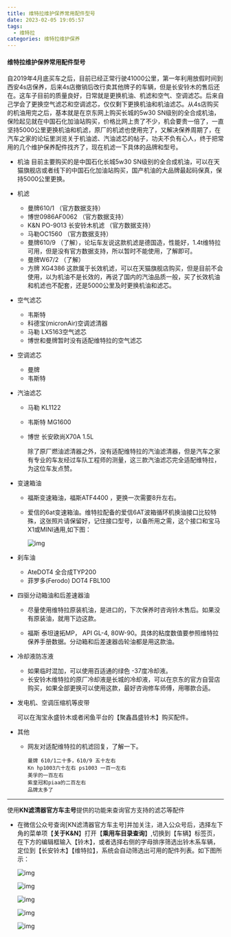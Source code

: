 ```yaml
---
title: 维特拉维护保养常用配件型号
date: 2023-02-05 19:05:57
tags:
  - 维特拉
categories: 维特拉维护保养  
---
```


####  维特拉维护保养常用配件型号



自2019年4月底买车之后，目前已经正常行驶41000公里，第一年利用放假时间到西安4s店保养，后来4s店撤销后改行卖其他牌子的车辆，但是长安铃木的售后还在。这车子目前的质量良好，日常就是更换机油、机滤和空气、空调滤芯。后来自己学会了更换空气滤芯和空调滤芯，仅仅剩下更换机油和机油滤芯。从4s店购买的机油用完之后，基本就是在京东网上购买长城的5w30 SN级别的全合成机油，保险起见就在中国石化加油站购买，价格比网上贵了不少，机会要贵一倍了，一直坚持5000公里更换机油和机滤，原厂的机滤也使用完了，又解决保养周期了，在汽车之家的论坛里浏览关于机油滤、汽油滤芯的帖子，功夫不负有心人，终于把常用的几个维护保养配件找齐了，现在机滤一下具体的品牌和型号。<!--more-->

* 机油   目前主要购买的是中国石化长城5w30  SN级别的全合成机油，可以在天猫旗舰店或者线下的中国石化加油站购买，国产机油的大品牌最起码保真，保持5000公里更换。

* 机滤

  * 曼牌610/1   （官方数据支持）
  * 博世0986AF0062 （官方数据支持）
  * K&N PO-9013 长安铃木机滤 （官方数据支持）
  * 马勒OC1560 （官方数据支持）
  * 曼牌610/9 （了解），论坛车友说这款机滤是德国造，性能好，1.4t维特拉可用，但是没有官方数据支持，所以暂时不能使用，了解即可。
  * 曼牌W67/2  （了解）
  * 方牌  XG4386  这款属于长效机滤，可以在天猫旗舰店购买，但是目前不会使用，以为机油不是长效的，再说了国内的汽油品质一般，买了长效机油和机滤也不配套，还是5000公里及时更换机油和滤芯。

* 空气滤芯

  * 韦斯特
  * 科德宝(micronAir)空调滤清器
  * 马勒 LX5163空气滤芯
  * 博世和曼牌暂时没有适配维特拉的空气滤芯

* 空调滤芯

  * 曼牌
  * 韦斯特

* 汽油滤芯  

  * 马勒 KL1122

  * 韦斯特 MG1600

  * 博世 长安欧尚X70A 1.5L   

    除了原厂燃油滤清器之外，没有适配维特拉的汽油滤清器，但是汽车之家有专业的车友经过车队工程师的测量，这三款汽油滤芯完全适配维特拉，为这位车友点赞。

* 变速箱油

  * 福斯变速箱油，福斯ATF4400  ，更换一次需要8升左右。

  * 爱信的6at变速箱油。维特拉配备的爱信6AT波箱循环机换油接口比较特殊，这张照片请保留好，记住接口型号，以备所用之需，这个接口和宝马X1或MINI通用,如下图：

    ![img](/images/vitara/维特拉6AT变速箱循环机换油接口.png)

* 刹车油

  * AteDOT4  全合成TYP200
  * 菲罗多(Ferodo) DOT4 FBL100

  

* 四驱分动箱油和后差速器油

  * 尽量使用维特拉原装机油，是进口的，下次保养时咨询铃木售后。如果没有原装油，就用下边这款。

  * 福斯 泰坦速拓MP，   API  GL-4,  80W-90。具体的粘度数值要参照维特拉保养手册数据。分动箱和后差速器齿轮油都是用这款油。

    

* 冷却液防冻液

  * 如果临时混加，可以使用百适通的绿色 -37度冷却液。
  * 长安铃木维特拉的原厂冷却液是长城的冷却液，可以在京东的官方自营店购买，如果全部更换可以使用这款，最好咨询修车师傅，用哪款合适。

* 发电机、空调压缩机等皮带

  可以在淘宝永盛铃木或者闲鱼平台的【聚鑫昌盛铃木】购买配件。

* 其他

  * 网友对适配维特拉的机滤回复，了解一下。

    ~~~
    曼牌 610/1二十多，610/9 五十左右
    Kn hp1003六十左右 ps1003 一百一左右
    美孚的一百左右
    紫皇冠和piaa的二百左右
    品牌太多了
    ~~~

***

使用**KN滤清器官方车主号**提供的功能来查询官方支持的滤芯等配件

* 在微信公众号查询[KN滤清器官方车主号]并加关注，进入公众号后，选择左下角的菜单项【**关于K&N**】打开【**乘用车目录查询**】,切换到【车辆】标签页，在下方的编辑框输入【铃木】，或者选择右侧的字母排序筛选出铃木系车辆，定位到【长安铃木】【维特拉】，系统会自动筛选出可用的配件列表。如下图所示：

  ![img](/images/vitara/机油滤芯/kn-1.jpg)

  ![img](/images/vitara/机油滤芯/kn-2.jpg)
  
  ![img](/images/vitara/机油滤芯/kn-3.jpg)
  
  ![img](/images/vitara/机油滤芯/kn-4.jpg)
  
  ![img](/images/vitara/机油滤芯/kn-5.jpg)
